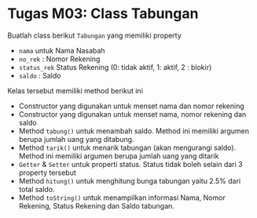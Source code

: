 # Tugas M03: Class Tabungan

Buatlah class berikut `Tabungan` yang memiliki property

* `nama` untuk Nama Nasabah
* `no_rek` : Nomor Rekening
* `status_rek` Status Rekening (0: tidak aktif, 1: aktif, 2 : blokir)
* `saldo` : Saldo

Kelas tersebut memiliki method berikut ini
* Constructor yang digunakan untuk menset nama dan nomor rekening
* Constructor yang digunakan untuk menset nama, nomor rekening dan saldo
* Method `tabung()` untuk menambah saldo. Method ini memiliki argumen berupa jumlah uang yang ditabung.
* Method `tarik()` untuk menarik tabungan (akan mengurangi saldo). Method ini memiliki argumen berupa jumlah uang yang ditarik
* `Getter` & `Setter` untuk properti status. Status tidak boleh selain dari 3 property tersebut
* Method `hitung()` untuk menghitung bunga tabungan yaitu 2.5% dari total saldo.
* Method `toString()` untuk menampilkan informasi Nama, Nomor Rekening, Status Rekening dan Saldo tabungan.
